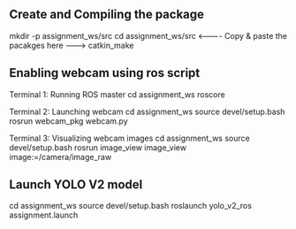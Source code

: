 ## Create and Compiling the package

mkdir -p assignment_ws/src
cd assignment_ws/src
<---- Copy & paste the pacakges here --->
catkin_make


## Enabling webcam using ros script
Terminal 1: Running ROS master
cd assignment_ws
roscore

Terminal 2: Launching webcam
cd assignment_ws
source devel/setup.bash
rosrun webcam_pkg webcam.py

Terminal 3: Visualizing webcam images
cd assignment_ws
source devel/setup.bash
rosrun image_view image_view image:=/camera/image_raw


## Launch YOLO V2 model
cd assignment_ws
source devel/setup.bash
roslaunch yolo_v2_ros assignment.launch



